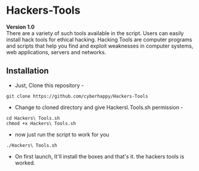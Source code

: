 # Hackers-Tools

**Version 1.0** <br />
There are a variety of such tools available in the script. Users can easily install hack tools for ethical hacking.
Hacking Tools are computer programs and scripts that help you find and exploit weaknesses in computer systems, web applications, servers and networks.
## Installation

- Just, Clone this repository -
<pre><code>git clone https://github.com/cyberhappy/Hackers-Tools
</code></pre>
- Change to cloned directory and give Hackers\ Tools.sh permission -
<pre><code>cd Hackers\ Tools.sh
chmod +x Hackers\ Tools.sh
</code></pre>
- now just run the script to work for you
<pre><code>./Hackers\ Tools.sh
</code></pre>
- On first launch, It'll install the boxes and that's it. the hackers tools is worked.

